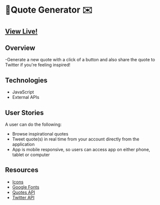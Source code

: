 
#  💭Quote Generator ✉️


## [View Live!](https://apang20.github.io/quote-generator/)



## Overview
-Generate a new quote with a click of a button and also share the quote to Twitter if you're feeling inspired!




## Technologies 
- JavaScript  
- External APIs




## User Stories
A user can do the following: 
- Browse inspirational quotes
- Tweet quote(s) in real time from your account directly from the application
- App is mobile responsive, so users can access app on either phone, tablet or computer



## Resources
- [Icons](https://fontawesome.com/)
- [Google Fonts](https://fonts.google.com/)
- [Quotes API](https://type.fit/api/quotes)
- [Twitter API](https://twitter.com/intent/tweet) 
